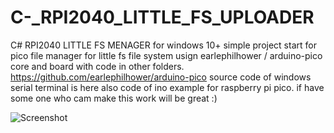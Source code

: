 # C-_RPI2040_LITTLE_FS_UPLOADER
C# RPI2040 LITTLE FS MENAGER for windows 10+
simple project start for pico file manager for little fs file system usign earlephilhower / arduino-pico core and board with code in other folders.
https://github.com/earlephilhower/arduino-pico
source code of windows serial terminal is here also code of ino example for raspberry pi pico. if have some one who cam make this work will be great :)

![Screenshot](/fs_manager.jpg)
